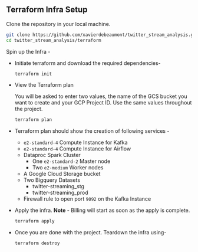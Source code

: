 ## Terraform Infra Setup

Clone the repository in your local machine.

```bash
git clone https://github.com/xavierdebeaumont/twitter_stream_analysis.git && \
cd twitter_stream_analysis/terraform
```

Spin up the Infra -

- Initiate terraform and download the required dependencies-

  ```bash
  terraform init
  ```

- View the Terraform plan

  You will be asked to enter two values, the name of the GCS bucket you want to create and your GCP Project ID. Use the same values throughout the project. 

  ```bash
  terraform plan
  ```

- Terraform plan should show the creation of following services -

  - `e2-standard-4` Compute Instance for Kafka
  - `e2-standard-4` Compute Instance for Airflow
  - Dataproc Spark Cluster
    - One `e2-standard-2` Master node
    - Two `e2-medium` Worker nodes
  - A Google Cloud Storage bucket
  - Two Bigquery Datasets
    - twitter-streaming_stg
    - twitter-streaming_prod
  - Firewall rule to open port `9092` on the Kafka Instance

- Apply the infra. **Note** - Billing will start as soon as the apply is complete.

  ```bash
  terraform apply
  ```

- Once you are done with the project. Teardown the infra using-

  ```bash
  terraform destroy
  ```